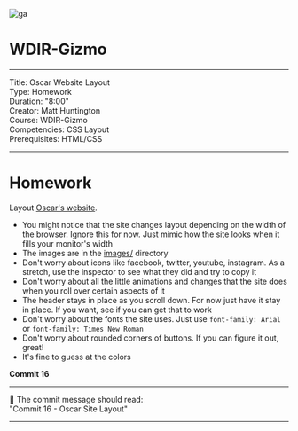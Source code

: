 ![ga](http://mobbook.generalassemb.ly/ga_cog.png)

# WDIR-Gizmo

---
Title: Oscar Website Layout<br>
Type: Homework<br>
Duration: "8:00"<br>
Creator: Matt Huntington<br>
    Course: WDIR-Gizmo<br>
Competencies: CSS Layout <br>
Prerequisites: HTML/CSS <br>

---

# Homework

Layout [Oscar's website](https://www.hioscar.com/).

- You might notice that the site changes layout depending on the width of the browser.  Ignore this for now.  Just mimic how the site looks when it fills your monitor's width
- The images are in the [images/](images) directory
- Don't worry about icons like facebook, twitter, youtube, instagram.  As a stretch, use the inspector to see what they did and try to copy it
- Don't worry about all the little animations and changes that the site does when you roll over certain aspects of it
- The header stays in place as you scroll down.  For now just have it stay in place.  If you want, see if you can get that to work
- Don't worry about the fonts the site uses.  Just use `font-family: Arial` or `font-family: Times New Roman`
- Don't worry about rounded corners of buttons.  If you can figure it out, great!
- It's fine to guess at the colors

**Commit 16** <br>
<hr>
&#x1F534; The commit message should read: <br>
"Commit 16 - Oscar Site Layout"
<hr>
